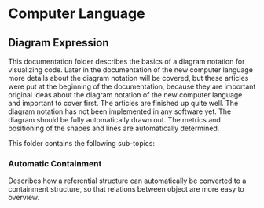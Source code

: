 ﻿Computer Language
=================

## Diagram Expression

This documentation folder describes the basics of a diagram notation for visualizing code. Later in the documentation of the new computer language more details about the diagram notation will be covered, but these articles were put at the beginning of the documentation, because they are important original ideas about the diagram notation of the new computer language and important to cover first. The articles are finished up quite well. The diagram notation has not been implemented in any software yet. The diagram should be fully automatically drawn out. The metrics and positioning of the shapes and lines are automatically determined.

This folder contains the following sub-topics:

### Automatic Containment

Describes how a referential structure can automatically be converted to a containment structure, so that relations between object are more easy to overview.
